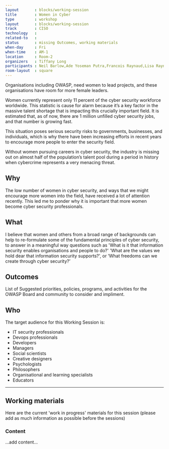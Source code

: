 ```yaml
---
layout       : blocks/working-session
title        : Women in Cyber
type         : workshop
layout       : blocks/working-session
track        : CISO
technology   :
related-to   : 
status       : missing Outcomes, working materials
when-day     : Fri
when-time    : AM-1
location     : Room-2
organizers   : Tiffany Long
participants : Neil Barlow,Ade Yoseman Putra,Francois Raynaud,Lisa Raynaud,Petty Meisari, Mamta Vuppu
room-layout  : square
---
```



Organisations including OWASP, need women to lead projects, and these organisations have room for more female leaders.

Women currently represent only 11 percent of the cyber security workforce worldwide. This statistic is cause for alarm because it’s a key factor in the massive talent shortage that is impacting this crucially important field. It is estimated that, as of now, there are 1 million unfilled cyber security jobs, and that number is growing fast.

This situation poses serious security risks to governments, businesses, and individuals, which is why there have been increasing efforts in recent years to encourage more people to enter the security field.

Without women pursuing careers in cyber security, the industry is missing out on almost half of the population’s talent pool during a period in history when cybercrime represents a very menacing threat.

## Why

The low number of women in cyber security, and ways that we might encourage more women into the field, have received a lot of attention recently. This led me to ponder why it is important that more women become cyber security professionals.

## What

I believe that women and others from a broad range of backgrounds can help to re-formulate some of the fundamental principles of cyber security, to answer in a meaningful way questions such as 'What is it that information security enables organisations and people to do?' 'What are the values we hold dear that information security supports?', or ‘What freedoms can we create through cyber security?’

## Outcomes

List of Suggested priorities, policies, programs, and activities for the OWASP Board and community to consider and impliment.

## Who

The target audience for this Working Session is:

 - IT security professionals
 - Devops professionals
 - Developers
 - Managers
 - Social scientists
 - Creative designers
 - Psychologists
 - Philosophers
 - Organisational and learning specialists
 - Educators
 
 --- 

## Working materials

Here are the current 'work in progress' materials for this session (please add as much information as possible before the sessions)

### Content

...add content...
